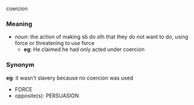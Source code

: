 coercion
### Meaning
+ _noun_: the action of making sb do sth that they do not want to do, using force or threatening to use force
	+ __eg__: He claimed he had only acted under coercion

### Synonym

__eg__: it wasn't slavery because no coercion was used

+ FORCE
+ opposite(s): PERSUASION


